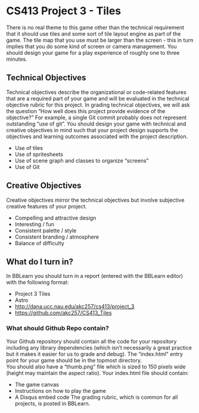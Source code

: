 # CS413 Project 3 - Tiles

There is no real theme to this game other than the technical requirement that it should use
tiles and some sort of tile layout engine as part of the game. The tile map that you use must
be larger than the screen - this in turn implies that you do some kind of screen or camera
management.
You should design your game for a play experience of roughly one to three minutes.
## Technical Objectives
Technical objectives describe the organizational or code-related features that are a
required part of your game and will be evaluated in the technical objective rubric for this
project.  In grading technical objectives, we will ask the question “How well does this
project provide evidence of the objective?”  For example, a single Git commit probably does
not represent outstanding “use of git”.  You should design your game with technical and
creative objectives in mind such that your project design supports the objectives and
learning outcomes associated with the project description.
* Use of tiles
* Use of spritesheets
* Use of scene graph and classes to organize “screens”
* Use of Git
## Creative Objectives
Creative objectives mirror the technical objectives but involve subjective creative features
of your project.
* Compelling and attractive design
* Interesting / fun
* Consistent palette / style
* Consistent branding / atmosphere
* Balance of difficulty

## What do I turn in?
In BBLearn you should turn in a report (entered with the BBLearn editor) with the
following format:
* Project 3 Tiles
* Astro
* http://dana.ucc.nau.edu/akc257/cs413/project_3
* https://github.com/akc257/CS413_Tiles
### What should Github Repo contain?
Your Github repository should contain all the code for your repository including any library
dependencies (which isn’t necessarily a great practice but it makes it easier for us to grade
and debug). The “index.html" entry point for your game should be in the topmost directory.  
You should also have a “thumb.png” file which is sized to 150 pixels wide (height may maintain the aspect ratio). Your index.html file should contain:
* The game canvas
* Instructions on how to play the game
* A Disqus embed code
The grading rubric, which is common for all projects, is posted in BBLearn.
